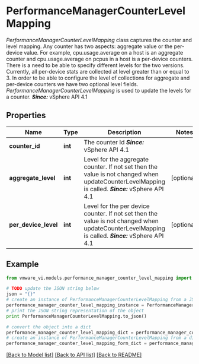 # PerformanceManagerCounterLevelMapping

*PerformanceManagerCounterLevelMapping* class captures the counter and level mapping.  Any counter has two aspects: aggregate value or the per-device value. For example, cpu.usage.average on a host is an aggregate counter and cpu.usage.average on pcpus in a host is a per-device counters. There is a need to be able to specify different levels for the two versions. Currently, all per-device stats are collected at level greater than or equal to 3.  In order to be able to configure the level of collections for aggregate and per-device counters we have two optional level fields. *PerformanceManagerCounterLevelMapping* is used to update the levels for a counter.  ***Since:*** vSphere API 4.1 

## Properties
Name | Type | Description | Notes
------------ | ------------- | ------------- | -------------
**counter_id** | **int** | The counter Id  ***Since:*** vSphere API 4.1  | 
**aggregate_level** | **int** | Level for the aggregate counter.  If not set then the value is not changed when updateCounterLevelMapping is called.  ***Since:*** vSphere API 4.1  | [optional] 
**per_device_level** | **int** | Level for the per device counter.  If not set then the value is not changed when updateCounterLevelMapping is called.  ***Since:*** vSphere API 4.1  | [optional] 

## Example

```python
from vmware_vi.models.performance_manager_counter_level_mapping import PerformanceManagerCounterLevelMapping

# TODO update the JSON string below
json = "{}"
# create an instance of PerformanceManagerCounterLevelMapping from a JSON string
performance_manager_counter_level_mapping_instance = PerformanceManagerCounterLevelMapping.from_json(json)
# print the JSON string representation of the object
print PerformanceManagerCounterLevelMapping.to_json()

# convert the object into a dict
performance_manager_counter_level_mapping_dict = performance_manager_counter_level_mapping_instance.to_dict()
# create an instance of PerformanceManagerCounterLevelMapping from a dict
performance_manager_counter_level_mapping_form_dict = performance_manager_counter_level_mapping.from_dict(performance_manager_counter_level_mapping_dict)
```
[[Back to Model list]](../README.md#documentation-for-models) [[Back to API list]](../README.md#documentation-for-api-endpoints) [[Back to README]](../README.md)


